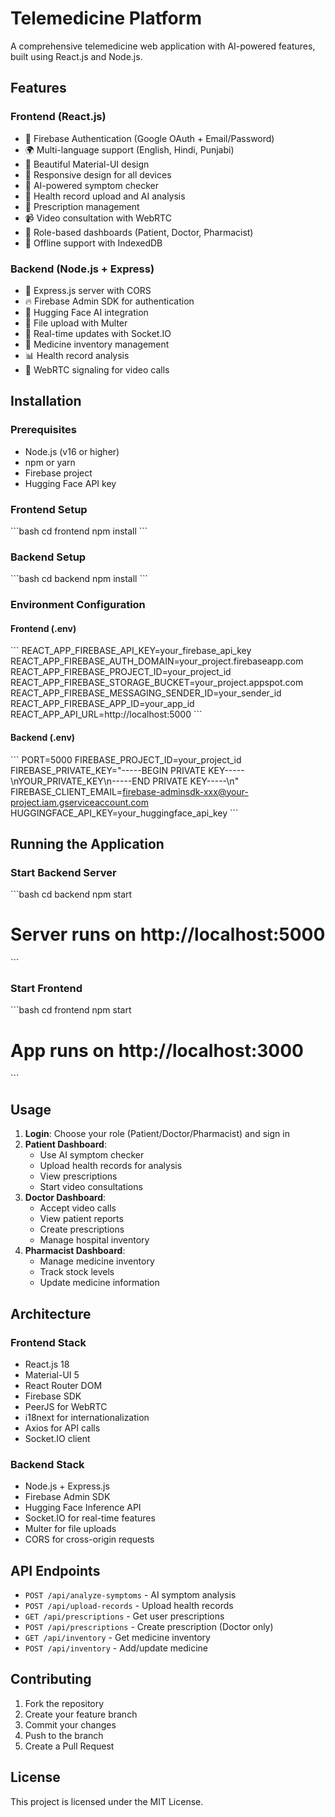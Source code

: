 # Telemedicine Platform

A comprehensive telemedicine web application with AI-powered features, built using React.js and Node.js.

## Features

### Frontend (React.js)
- 🔐 Firebase Authentication (Google OAuth + Email/Password)
- 🌍 Multi-language support (English, Hindi, Punjabi)
- 🎨 Beautiful Material-UI design
- 📱 Responsive design for all devices
- 🤖 AI-powered symptom checker
- 📁 Health record upload and AI analysis
- 💊 Prescription management
- 📹 Video consultation with WebRTC
- 🏥 Role-based dashboards (Patient, Doctor, Pharmacist)
- 💾 Offline support with IndexedDB

### Backend (Node.js + Express)
- 🔧 Express.js server with CORS
- 🔥 Firebase Admin SDK for authentication
- 🤖 Hugging Face AI integration
- 📁 File upload with Multer
- 🔄 Real-time updates with Socket.IO
- 💊 Medicine inventory management
- 📊 Health record analysis
- 🎥 WebRTC signaling for video calls

## Installation

### Prerequisites
- Node.js (v16 or higher)
- npm or yarn
- Firebase project
- Hugging Face API key

### Frontend Setup
\`\`\`bash
cd frontend
npm install
\`\`\`

### Backend Setup
\`\`\`bash
cd backend
npm install
\`\`\`

### Environment Configuration

#### Frontend (.env)
\`\`\`
REACT_APP_FIREBASE_API_KEY=your_firebase_api_key
REACT_APP_FIREBASE_AUTH_DOMAIN=your_project.firebaseapp.com
REACT_APP_FIREBASE_PROJECT_ID=your_project_id
REACT_APP_FIREBASE_STORAGE_BUCKET=your_project.appspot.com
REACT_APP_FIREBASE_MESSAGING_SENDER_ID=your_sender_id
REACT_APP_FIREBASE_APP_ID=your_app_id
REACT_APP_API_URL=http://localhost:5000
\`\`\`

#### Backend (.env)
\`\`\`
PORT=5000
FIREBASE_PROJECT_ID=your_project_id
FIREBASE_PRIVATE_KEY="-----BEGIN PRIVATE KEY-----\nYOUR_PRIVATE_KEY\n-----END PRIVATE KEY-----\n"
FIREBASE_CLIENT_EMAIL=firebase-adminsdk-xxx@your-project.iam.gserviceaccount.com
HUGGINGFACE_API_KEY=your_huggingface_api_key
\`\`\`

## Running the Application

### Start Backend Server
\`\`\`bash
cd backend
npm start
# Server runs on http://localhost:5000
\`\`\`

### Start Frontend
\`\`\`bash
cd frontend
npm start
# App runs on http://localhost:3000
\`\`\`

## Usage

1. **Login**: Choose your role (Patient/Doctor/Pharmacist) and sign in
2. **Patient Dashboard**: 
   - Use AI symptom checker
   - Upload health records for analysis
   - View prescriptions
   - Start video consultations
3. **Doctor Dashboard**:
   - Accept video calls
   - View patient reports
   - Create prescriptions
   - Manage hospital inventory
4. **Pharmacist Dashboard**:
   - Manage medicine inventory
   - Track stock levels
   - Update medicine information

## Architecture

### Frontend Stack
- React.js 18
- Material-UI 5
- React Router DOM
- Firebase SDK
- PeerJS for WebRTC
- i18next for internationalization
- Axios for API calls
- Socket.IO client

### Backend Stack
- Node.js + Express.js
- Firebase Admin SDK
- Hugging Face Inference API
- Socket.IO for real-time features
- Multer for file uploads
- CORS for cross-origin requests

## API Endpoints

- `POST /api/analyze-symptoms` - AI symptom analysis
- `POST /api/upload-records` - Upload health records
- `GET /api/prescriptions` - Get user prescriptions
- `POST /api/prescriptions` - Create prescription (Doctor only)
- `GET /api/inventory` - Get medicine inventory
- `POST /api/inventory` - Add/update medicine

## Contributing

1. Fork the repository
2. Create your feature branch
3. Commit your changes
4. Push to the branch
5. Create a Pull Request

## License

This project is licensed under the MIT License.
